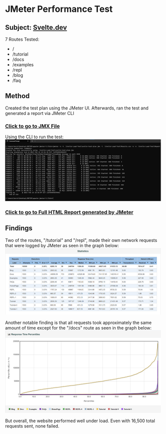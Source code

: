 # JMeter Performance Test

## Subject: [Svelte.dev](https://svelte.dev/)

7 Routes Tested:
- /
- /tutorial
- /docs
- /examples
- /repl
- /blog
- /faq

## Method
Created the test plan using the JMeter UI. Afterwards, ran the test and generated a report via JMeter CLI

### [Click to go to JMX File](https://github.com/kevinle108/QA-API-Test/blob/main/JMeter%20Performance%20Test/svelte-test-plan.jmx)

Using the CLI to run the test:
![terminal-screenshot](https://github.com/kevinle108/QA-API-Test/blob/main/JMeter%20Performance%20Test/cli-screenshot.png)

### [Click to go to Full HTML Report generated by JMeter](https://kevinle108.github.io/jmeter-report/)

## Findings
 Two of the routes, "/tutorial" and "/repl", made their own network requests that were logged by JMeter as seen in the graph below:
![table](https://github.com/kevinle108/QA-API-Test/blob/main/JMeter%20Performance%20Test/jmeter-table.png)

Another notable finding is that all requests took approximately the same amount of time except for the "/docs" route as seen in the graph below:  
![graph](https://github.com/kevinle108/QA-API-Test/blob/main/JMeter%20Performance%20Test/jmeter-graph.png)

But overall, the website performed well under load. Even with 16,500 total requests sent, none failed. 
